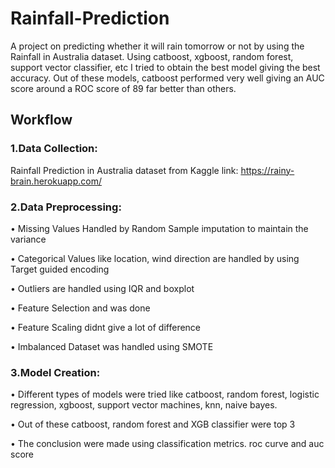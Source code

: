 # Rainfall-Prediction 

A project on predicting whether it will rain tomorrow or not by using the Rainfall in Australia dataset. Using catboost, xgboost, random forest, support vector classifier, etc I tried to obtain the best model giving the best accuracy. Out of these models, catboost performed very well giving an AUC score around a ROC score of 89 far better than others.

## Workflow
### 1.Data Collection:
Rainfall Prediction in Australia dataset from Kaggle
link: https://rainy-brain.herokuapp.com/

### 2.Data Preprocessing:
•	Missing Values Handled by Random Sample imputation to maintain the variance

•	Categorical Values like location, wind direction are handled by using Target guided encoding

•	Outliers are handled using IQR and boxplot

•	Feature Selection and was done

•	Feature Scaling didnt give a lot of difference

•	Imbalanced Dataset was handled using SMOTE

### 3.Model Creation:

•	Different types of models were tried like catboost, random forest, logistic regression, xgboost, support vector machines, knn, naive bayes.

•	Out of these catboost, random forest and XGB classifier were top 3

•	The conclusion were made using classification metrics. roc curve and auc score

